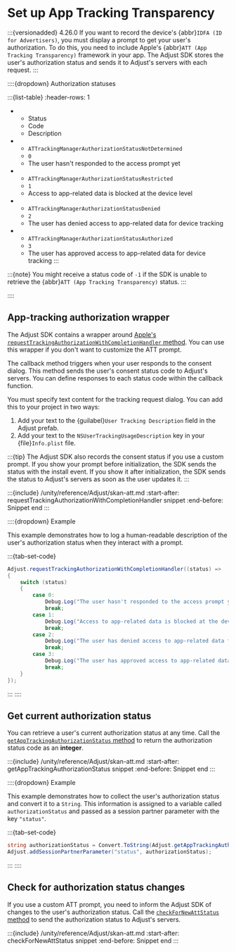 # Set up App Tracking Transparency

:::{versionadded} 4.26.0
If you want to record the device's {abbr}`IDFA (ID for Advertisers)`, you must display a prompt to get your user's authorization. To do this, you need to include Apple's {abbr}`ATT (App Tracking Transparency)` framework in your app. The Adjust SDK stores the user's authorization status and sends it to Adjust's servers with each request.
:::

::::{dropdown} Authorization statuses

:::{list-table}
:header-rows: 1

* - Status
   - Code
   - Description
* - `ATTrackingManagerAuthorizationStatusNotDetermined`
   - `0`
   - The user hasn't responded to the access prompt yet
* - `ATTrackingManagerAuthorizationStatusRestricted`
   - `1`
   - Access to app-related data is blocked at the device level
* - `ATTrackingManagerAuthorizationStatusDenied`
   - `2`
   - The user has denied access to app-related data for device tracking
* - `ATTrackingManagerAuthorizationStatusAuthorized`
   - `3`
   - The user has approved access to app-related data for device tracking
:::

:::{note}
You might receive a status code of `-1` if the SDK is unable to retrieve the {abbr}`ATT (App Tracking Transparency)` status.
:::

::::

## App-tracking authorization wrapper

The Adjust SDK contains a wrapper around [Apple's `requestTrackingAuthorizationWithCompletionHandler` method](https://developer.apple.com/documentation/apptrackingtransparency/attrackingmanager/3547037-requesttrackingauthorizationwith). You can use this wrapper if you don't want to customize the ATT prompt.

The callback method triggers when your user responds to the consent dialog. This method sends the user's consent status code to Adjust's servers. You can define responses to each status code within the callback function.

You must specify text content for the tracking request dialog. You can add this to your project in two ways: 

1. Add your text to the {guilabel}`User Tracking Description` field in the Adjust prefab.
2. Add your text to the `NSUserTrackingUsageDescription` key in your {file}`Info.plist` file.

:::{tip}
The Adjust SDK also records the consent status if you use a custom prompt. If you show your prompt before initialization, the SDK sends the status with the install event. If you show it after initialization, the SDK sends the status to Adjust's servers as soon as the user updates it.
:::


:::{include} /unity/reference/Adjust/skan-att.md
:start-after: requestTrackingAuthorizationWithCompletionHandler snippet
:end-before: Snippet end
:::

::::{dropdown} Example

This example demonstrates how to log a human-readable description of the user's authorization status when they interact with a prompt.

:::{tab-set-code}

```c#
Adjust.requestTrackingAuthorizationWithCompletionHandler((status) =>
{
    switch (status)
    {
        case 0:
            Debug.Log("The user hasn't responded to the access prompt yet.");
            break;
        case 1:
            Debug.Log("Access to app-related data is blocked at the device level.");
            break;
        case 2:
            Debug.Log("The user has denied access to app-related data for device tracking.");
            break;
        case 3:
            Debug.Log("The user has approved access to app-related data for device tracking.");
            break;
    }
});
```

:::
::::

## Get current authorization status

You can retrieve a user's current authorization status at any time. Call the [`getAppTrackingAuthorizationStatus` method](#unity-getapptrackingauthorizationstatus-invocation) to return the authorization status code as an **integer**.

:::{include} /unity/reference/Adjust/skan-att.md
:start-after: getAppTrackingAuthorizationStatus snippet
:end-before: Snippet end
:::

::::{dropdown} Example

This example demonstrates how to collect the user's authorization status and convert it to a `String`. This information is assigned to a variable called `authorizationStatus` and passed as a session partner parameter with the key `"status"`.

:::{tab-set-code}

```c#
string authorizationStatus = Convert.ToString(Adjust.getAppTrackingAuthorizationStatus());
Adjust.addSessionPartnerParameter("status", authorizationStatus);
```

:::
::::

## Check for authorization status changes

If you use a custom ATT prompt, you need to inform the Adjust SDK of changes to the user's authorization status. Call the [`checkForNewAttStatus` method](#unity-checkfornewattstatus-invocation) to send the authorization status to Adjust's servers.

:::{include} /unity/reference/Adjust/skan-att.md
:start-after: checkForNewAttStatus snippet
:end-before: Snippet end
:::
